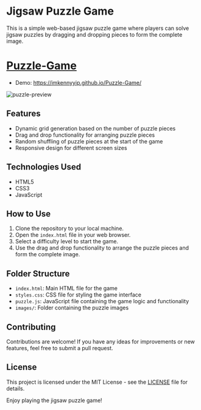 


# Jigsaw Puzzle Game

This is a simple web-based jigsaw puzzle game where players can solve jigsaw puzzles by dragging and dropping pieces to form the complete image.

# [Puzzle-Game](http://)
- Demo: https://imkennyyip.github.io/Puzzle-Game/

![puzzle-preview](https://user-images.githubusercontent.com/78777681/163045424-30151af3-03e3-4290-90fd-feb8885f2311.png)

## Features

- Dynamic grid generation based on the number of puzzle pieces
- Drag and drop functionality for arranging puzzle pieces
- Random shuffling of puzzle pieces at the start of the game
- Responsive design for different screen sizes

## Technologies Used

- HTML5
- CSS3
- JavaScript

## How to Use

1. Clone the repository to your local machine.
2. Open the `index.html` file in your web browser.
3. Select a difficulty level to start the game.
4. Use the drag and drop functionality to arrange the puzzle pieces and form the complete image.

## Folder Structure

- `index.html`: Main HTML file for the game
- `styles.css`: CSS file for styling the game interface
- `puzzle.js`: JavaScript file containing the game logic and functionality
- `images/`: Folder containing the puzzle images




## Contributing

Contributions are welcome! If you have any ideas for improvements or new features, feel free to submit a pull request.

## License

This project is licensed under the MIT License - see the [LICENSE](LICENSE) file for details.

Enjoy playing the jigsaw puzzle game!